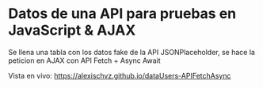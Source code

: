 # Datos de una API para pruebas en JavaScript & AJAX

Se llena una tabla con los datos fake de la API JSONPlaceholder, se hace la peticion en AJAX con API Fetch + Async Await

Vista en vivo: https://alexischvz.github.io/dataUsers-APIFetchAsync

